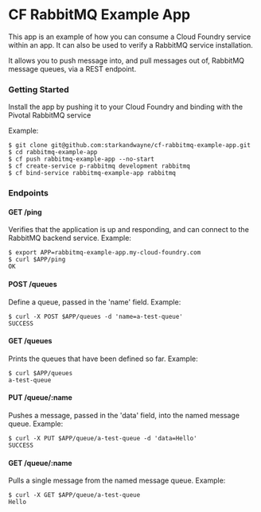 # CF RabbitMQ Example App

This app is an example of how you can consume a Cloud Foundry
service within an app.  It can also be used to verify a RabbitMQ
service installation.

It allows you to push message into, and pull messages out of,
RabbitMQ message queues, via a REST endpoint.

### Getting Started

Install the app by pushing it to your Cloud Foundry and binding
with the Pivotal RabbitMQ service

Example:

    $ git clone git@github.com:starkandwayne/cf-rabbitmq-example-app.git
    $ cd rabbitmq-example-app
    $ cf push rabbitmq-example-app --no-start
    $ cf create-service p-rabbitmq development rabbitmq
    $ cf bind-service rabbitmq-example-app rabbitmq

### Endpoints

#### GET /ping

Verifies that the application is up and responding, and can
connect to the RabbitMQ backend service.  Example:

    $ export APP=rabbitmq-example-app.my-cloud-foundry.com
    $ curl $APP/ping
    OK

#### POST /queues

Define a queue, passed in the 'name' field.  Example:

    $ curl -X POST $APP/queues -d 'name=a-test-queue'
    SUCCESS

#### GET /queues

Prints the queues that have been defined so far.  Example:

    $ curl $APP/queues
    a-test-queue

#### PUT /queue/:name

Pushes a message, passed in the 'data' field, into the named
message queue.  Example:

    $ curl -X PUT $APP/queue/a-test-queue -d 'data=Hello'
    SUCCESS


#### GET /queue/:name

Pulls a single message from the named message queue.  Example:

    $ curl -X GET $APP/queue/a-test-queue
    Hello

